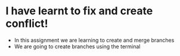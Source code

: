 # I have learnt to fix and create conflict!

- In this assignment we are learning to create and merge branches
- We are going to create branches using the terminal

